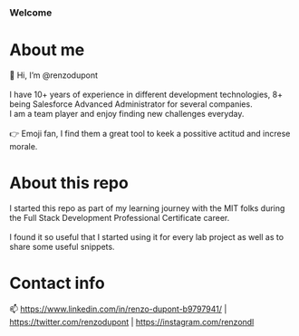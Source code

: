 ### Welcome

# About me

👋 Hi, I’m @renzodupont<br/><br/>
I have 10+ years of experience in different development technologies, 8+ being Salesforce Advanced Administrator for several companies.<br/>
I am a team player and enjoy finding new challenges everyday.<br/><br/>
👉 Emoji fan, I find them a great tool to keek a possitive actitud and increse morale.

# About this repo

I started this repo as part of my learning journey with the MIT folks during the Full Stack Development Professional Certificate career.<br/><br/>
I found it so useful that I started using it for every lab project as well as to share some useful snippets.<br/>

# Contact info

📫 https://www.linkedin.com/in/renzo-dupont-b9797941/ | https://twitter.com/renzodupont | https://instagram.com/renzondl
